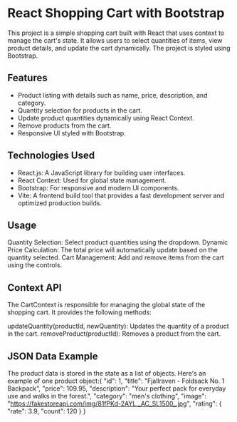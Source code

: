# React Shopping Cart with Bootstrap

This project is a simple shopping cart built with React that uses context to manage the cart's state. It allows users to select quantities of items, view product details, and update the cart dynamically. The project is styled using Bootstrap.

## Features

- Product listing with details such as name, price, description, and category.
- Quantity selection for products in the cart.
- Update product quantities dynamically using React Context.
- Remove products from the cart.
- Responsive UI styled with Bootstrap.

## Technologies Used

- React.js: A JavaScript library for building user interfaces.
- React Context: Used for global state management.
- Bootstrap: For responsive and modern UI components.
- Vite: A frontend build tool that provides a fast development server and optimized production builds.

## Usage

 Quantity Selection: Select product quantities using the dropdown.
 Dynamic Price Calculation: The total price will automatically update based on the quantity selected.
 Cart Management: Add and remove items from the cart using the controls.
  
## Context API

The CartContext is responsible for managing the global state of the shopping cart. It provides the following methods:

 updateQuantity(productId, newQuantity): Updates the quantity of a product in the cart.
 removeProduct(productId): Removes a product from the cart.
 
## JSON Data Example
The product data is stored in the state as a list of objects. Here's an example of one product object:{
  "id": 1,
  "title": "Fjallraven - Foldsack No. 1 Backpack",
  "price": 109.95,
  "description": "Your perfect pack for everyday use and walks in the forest.",
  "category": "men's clothing",
  "image": "https://fakestoreapi.com/img/81fPKd-2AYL._AC_SL1500_.jpg",
  "rating": {
    "rate": 3.9,
    "count": 120
  }
}
